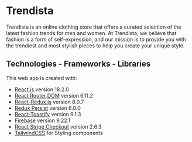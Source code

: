 # Trendista

Trendista is an online clothing store that offers a curated selection of the latest fashion trends for men and women. At Trendista, we believe that fashion is a form of self-expression, and our mission is to provide you with the trendiest and most stylish pieces to help you create your unique style.

## Technologies - Frameworks - Libraries

This web app is created with:

- [React.js](https://reactjs.org) version 18.2.0
- [React Router DOM](https://reacttraining.com/react-router/) version 6.11.2
- [React-Redux.js](https://react-redux.js.org) version 8.0.7
- [Redux Persist](https://github.com/rt2zz/redux-persist) version 6.0.0
- [React-Toastify](https://github.com/fkhadra/react-toastify) version 9.1.3
- [Firebase](https://firebase.google.com) version 9.22.1
- [React Stripe Checkout](https://github.com/azmenak/react-stripe-checkout) version 2.6.3
- [TailwindCSS](https://tailwindcss.com/) for Styling components
